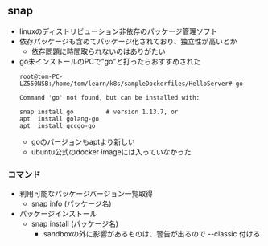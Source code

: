 ## snap

* linuxのディストリビューション非依存のパッケージ管理ソフト
* 依存パッケージも含めてパッケージ化されており、独立性が高いとか
  * 依存問題に時間取られないのはありがたい
* go未インストールのPCで"go"と打ったらおすすめされた
  ```
  root@tom-PC-LZ550NSB:/home/tom/learn/k8s/sampleDockerfiles/HelloServer# go

  Command 'go' not found, but can be installed with:

  snap install go         # version 1.13.7, or
  apt  install golang-go
  apt  install gccgo-go
  ```
  * goのバージョンもaptより新しい
  * ubuntu公式のdocker imageには入っていなかった

### コマンド

* 利用可能なパッケージバージョン一覧取得
  * snap info (パッケージ名)
* パッケージインストール
  * snap install (パッケージ名)
    * sandboxの外に影響があるものは、警告が出るので --classic 付ける